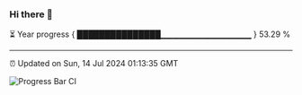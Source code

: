 ### Hi there 👋

⏳ Year progress { ███████████████▁▁▁▁▁▁▁▁▁▁▁▁▁▁▁ } 53.29 %

---

⏰ Updated on Sun, 14 Jul 2024 01:13:35 GMT

![Progress Bar CI](https://github.com/liununu/liununu/workflows/Progress%20Bar%20CI/badge.svg)
